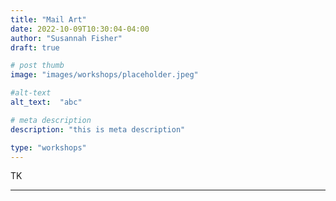 ```yaml
---
title: "Mail Art"
date: 2022-10-09T10:30:04-04:00
author: "Susannah Fisher"
draft: true

# post thumb
image: "images/workshops/placeholder.jpeg"

#alt-text
alt_text:  "abc"

# meta description
description: "this is meta description"

type: "workshops"
---
```


TK

---
